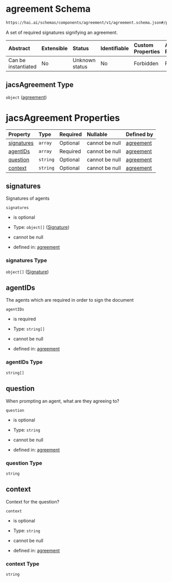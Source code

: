 # agreement Schema

```txt
https://hai.ai/schemas/components/agreement/v1/agreement.schema.json#/properties/jacsAgreement
```

A set of required signatures signifying an agreement.

| Abstract            | Extensible | Status         | Identifiable | Custom Properties | Additional Properties | Access Restrictions | Defined In                                                                                |
| :------------------ | :--------- | :------------- | :----------- | :---------------- | :-------------------- | :------------------ | :---------------------------------------------------------------------------------------- |
| Can be instantiated | No         | Unknown status | No           | Forbidden         | Forbidden             | none                | [header.schema.json\*](../../schemas/header/v1/header.schema.json "open original schema") |

## jacsAgreement Type

`object` ([agreement](header-properties-agreement.md))

# jacsAgreement Properties

| Property                  | Type     | Required | Nullable       | Defined by                                                                                                                                    |
| :------------------------ | :------- | :------- | :------------- | :-------------------------------------------------------------------------------------------------------------------------------------------- |
| [signatures](#signatures) | `array`  | Optional | cannot be null | [agreement](agreement-properties-signatures.md "https://hai.ai/schemas/components/agreement/v1/agreement.schema.json#/properties/signatures") |
| [agentIDs](#agentids)     | `array`  | Required | cannot be null | [agreement](agreement-properties-agentids.md "https://hai.ai/schemas/components/agreement/v1/agreement.schema.json#/properties/agentIDs")     |
| [question](#question)     | `string` | Optional | cannot be null | [agreement](agreement-properties-question.md "https://hai.ai/schemas/components/agreement/v1/agreement.schema.json#/properties/question")     |
| [context](#context)       | `string` | Optional | cannot be null | [agreement](agreement-properties-context.md "https://hai.ai/schemas/components/agreement/v1/agreement.schema.json#/properties/context")       |

## signatures

Signatures of agents

`signatures`

*   is optional

*   Type: `object[]` ([Signature](signature.md))

*   cannot be null

*   defined in: [agreement](agreement-properties-signatures.md "https://hai.ai/schemas/components/agreement/v1/agreement.schema.json#/properties/signatures")

### signatures Type

`object[]` ([Signature](signature.md))

## agentIDs

The agents which are required in order to sign the document

`agentIDs`

*   is required

*   Type: `string[]`

*   cannot be null

*   defined in: [agreement](agreement-properties-agentids.md "https://hai.ai/schemas/components/agreement/v1/agreement.schema.json#/properties/agentIDs")

### agentIDs Type

`string[]`

## question

When prompting an agent, what are they agreeing to?

`question`

*   is optional

*   Type: `string`

*   cannot be null

*   defined in: [agreement](agreement-properties-question.md "https://hai.ai/schemas/components/agreement/v1/agreement.schema.json#/properties/question")

### question Type

`string`

## context

Context for the question?

`context`

*   is optional

*   Type: `string`

*   cannot be null

*   defined in: [agreement](agreement-properties-context.md "https://hai.ai/schemas/components/agreement/v1/agreement.schema.json#/properties/context")

### context Type

`string`
